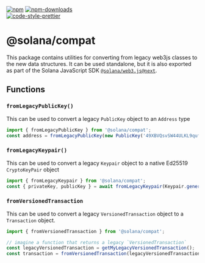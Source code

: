 [![npm][npm-image]][npm-url]
[![npm-downloads][npm-downloads-image]][npm-url]
<br />
[![code-style-prettier][code-style-prettier-image]][code-style-prettier-url]

[code-style-prettier-image]: https://img.shields.io/badge/code_style-prettier-ff69b4.svg?style=flat-square
[code-style-prettier-url]: https://github.com/prettier/prettier
[npm-downloads-image]: https://img.shields.io/npm/dm/@solana/compat/next.svg?style=flat
[npm-image]: https://img.shields.io/npm/v/@solana/compat/next.svg?style=flat
[npm-url]: https://www.npmjs.com/package/@solana/compat/v/next

# @solana/compat

This package contains utilities for converting from legacy web3js classes to the new data structures. It can be used standalone, but it is also exported as part of the Solana JavaScript SDK [`@solana/web3.js@next`](https://github.com/solana-labs/solana-web3.js/tree/master/packages/library).

## Functions

### `fromLegacyPublicKey()`

This can be used to convert a legacy `PublicKey` object to an `Address` type

```ts
import { fromLegacyPublicKey } from '@solana/compat';
const address = fromLegacyPublicKey(new PublicKey('49XBVQsvSW44ULKL9qufS9YqQPbdcps1TQRijx4FQ9sH'));
```

### `fromLegacyKeypair()`

This can be used to convert a legacy `Keypair` object to a native Ed25519 `CryptoKeyPair` object

```ts
import { fromLegacyKeypair } from '@solana/compat';
const { privateKey, publicKey } = await fromLegacyKeypair(Keypair.generate());
```

### `fromVersionedTransaction`

This can be used to convert a legacy `VersionedTransaction` object to a `Transaction` object.

```ts
import { fromVersionedTransaction } from '@solana/compat';

// imagine a function that returns a legacy `VersionedTransaction`
const legacyVersionedTransaction = getMyLegacyVersionedTransaction();
const transaction = fromVersionedTransaction(legacyVersionedTransaction);
```
